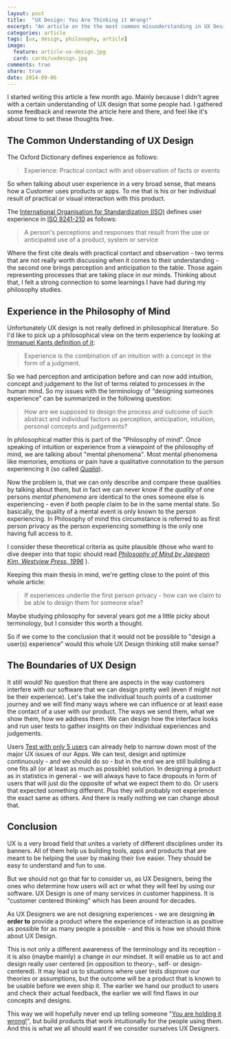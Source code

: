 ```yaml
---
layout: post
title:  "UX Design: You Are Thinking it Wrong!"
excerpt: "An article on the the most common misunderstanding in UX Design."
categories: article
tags: [ux, design, philosophy, article]
image:
  feature: article-ux-design.jpg
  card: cards/uxdesign.jpg
comments: true
share: true
date: 2014-09-06
---
```


I started writing this article a few month ago. Mainly because I didn't agree with a certain understanding of UX design that some people had. I gathered some feedback and rewrote the article here and there, and feel like it's about time to set these thoughts free.

## The Common Understanding of UX Design

The Oxford Dictionary defines experience as follows:

> Experience: Practical contact with and observation of facts or events

So when talking about user experience in a very broad sense, that means how a Customer uses products or apps. To me that is his or her individual result of practical or visual interaction with this product.

The [International Organisation for Standardization (ISO)](//iso.org) defines user experience in [ISO 9241-210](//www.iso.org/iso/home/store/catalogue_tc/catalogue_detail.htm?csnumber=52075) as follows:

> A person's perceptions and responses that result from the use or anticipated use of a product, system or service

Where the first cite deals with practical contact and observation - two terms that are not really worth discussing when it comes to their understanding - the second one brings perception and anticipation to the table. Those again representing processes that are taking place in our minds. Thinking about that, I felt a strong connection to some learnings I have had during my philosophy studies.

## Experience in the Philosophy of Mind

Unfortunately UX design is not really defined in philosophical literature. So I'd like to pick up a philosophical view on the term experience by looking at [Immanuel Kants definition of it](//staffweb.hkbu.edu.hk/ppp/ksp1/KSPglos.html):

> Experience is the combination of an intuition with a concept in the form of a judgment.

So we had perception and anticipation before and can now add intuition, concept and judgement to the list of terms related to processes in the human mind. So my issues with the terminology of "designing someones experience" can be summarized in the following question:

> How are we supposed to design the process and outcome of such abstract and individual factors as perception, anticipation, intuition, personal concepts and judgements?

In philosophical matter this is part of the "Philosophy of mind". Once speaking of intuition or experience from a viewpoint of the philosophy of mind,  we are talking about "mental phenomena". Most mental phenomena like memories, emotions or pain have a qualitative connotation to the person experiencing it  (so called *[Qualia](//plato.stanford.edu/entries/qualia/)*).

Now the problem is, that we can only describe and compare these qualities by talking about them, but in fact we can never know if the *quality* of one persons *mental phenomena* are identical to the ones someone else is experiencing - even if both people claim to be in the same mental state. So basically, the quality of a mental event is only known to the person experiencing. In Philosophy of mind this circumstance is referred to as first person privacy as the person experiencing something is the only one having full access to it.

I consider these theoretical criteria as quite plausible (those who want to dive deeper into that topic should read [*Philosophy of Mind by Jaegwon Kim, Westview Press, 1996*](//www.amazon.de/gp/product/0813344581?ie=UTF8&camp=3206&creative=21426&creativeASIN=0813344581&linkCode=shr&tag=httpaethermde-21&linkId=ZCUY76RDBSOCBBZA&qid=1411627401&sr=8-1&keywords=jaegwon+kim) ).

Keeping this main thesis in mind, we're getting close to the point of this whole article:

> If experiences underlie the first person privacy - how can we claim to be able to design them for someone else?

Maybe studying philosophy for several years got me a little picky about terminology, but I consider this worth a thought.

So if we come to the conclusion that it would not be possible to "design a user(s) experience" would this whole UX Design thinking still make sense?

## The Boundaries of UX Design

It still would! No question that there are aspects in the way customers interfere with our software that we can design pretty well (even if might not be their experience). Let's take the individual touch points of a customer journey and we will find many ways where we can influence or at least ease the contact of a user with our product. The ways we send them, what we show them, how we address them. We can design how the interface looks and run user tests to gather insights on their individual experiences and judgements.

Users [Test with only 5 users](//www.measuringusability.com/five-users.php) can already help to narrow down most of the major UX issues of our Apps. We can test, design and optimize continuously - and we should do so -  but in the end we are still building a one fits all (or at least as much as possible) solution. In designing a product as in statistics in general - we will always have to face dropouts in form of users that will just do the opposite of what we expect them to do. Or users that expected something different. Plus they will probably not experience the exact same as others. And there is really nothing we can change about that.

## Conclusion

UX is a very broad field that unites a variety of different disciplines under its banners. All of them help us building tools, apps and products that are meant to be helping the user by making their live easier. They should be easy to understand and fun to use.

But we should not go that far to consider us, as UX Designers, being the ones who determine how users will act or what they will feel by using our software. UX Design is one of many services in customer happiness. It is "customer centered thinking" which has been around for decades.

As UX Designers we are not designing experiences - we are designing **in order to** provide a product where the experience of interaction is as positive as possible for as many people a possible - and this is how we should think about UX Design.

This is not only a different awareness of the terminology and its reception - it is also (maybe mainly) a change in our mindset. It will enable us to act and design really user centered (in opposition to theory-, self- or design-centered). It may lead us to situations where user tests disprove our theories or assumptions, but the outcome will be a product that is known to be usable before we even ship it. The earlier we hand our product to users and check their actual feedback, the earlier we will find flaws in our concepts and designs.

This way we will hopefully never end up telling someone "[You are holding it wrong!](//www.engadget.com/2010/06/24/apple-responds-over-iphone-4-reception-issues-youre-holding-th/)", but build products that work intuitionally for the people using them. And this is what we all should want if we consider ourselves UX Designers.
